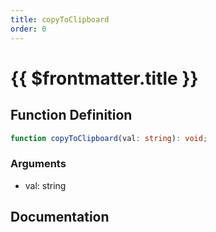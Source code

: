 ```yaml
---
title: copyToClipboard
order: 0
---
```


# {{ $frontmatter.title }}

## Function Definition

```ts
function copyToClipboard(val: string): void;
```

### Arguments

* val: string

## Documentation

<!--@include: ./parts/copyToClipboard.md-->
